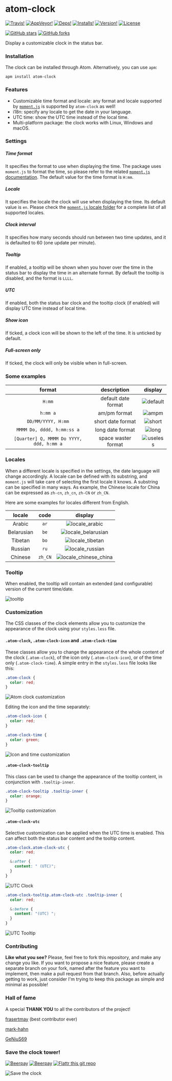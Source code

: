 # atom-clock
[![Travis!](https://img.shields.io/travis/b3by/atom-clock.svg?style=flat-square)](https://travis-ci.org/b3by/atom-clock)
[![AppVeyor!](https://img.shields.io/appveyor/ci/b3by/atom-clock.svg?style=flat-square)](https://ci.appveyor.com/project/b3by/atom-clock)
[![Deps!](https://img.shields.io/david/b3by/atom-clock.svg?style=flat-square)](https://david-dm.org/b3by/atom-clock)
[![Installs!](https://img.shields.io/apm/dm/atom-clock.svg?style=flat-square)](https://atom.io/packages/atom-clock)
[![Version!](https://img.shields.io/apm/v/atom-clock.svg?style=flat-square)](https://atom.io/packages/atom-clock)
[![License](https://img.shields.io/apm/l/atom-clock.svg?style=flat-square)](https://github.com/b3by/atom-clock/blob/master/LICENSE.md)

[![GitHub stars](https://img.shields.io/github/stars/b3by/atom-clock.svg?style=social&label=Star)](https://github.com/b3by/atom-clock)
[![GitHub forks](https://img.shields.io/github/forks/b3by/atom-clock.svg?style=social&label=Fork)](https://github.com/b3by/atom-clock)

Display a customizable clock in the status bar.

### Installation
The clock can be installed through Atom. Alternatively, you can use `apm`:

`apm install atom-clock`

### Features
* Customizable time format and locale: any format and locale supported by [`moment.js`](http://momentjs.com/) is supported by `atom-clock` as well!
* i18n: specify any locale to get the date in your language.
* UTC time: show the UTC time instead of the local time.
* Multi-platform package: the clock works with Linux, Windows and macOS.

### Settings

##### Time format
It specifies the format to use when displaying the time. The package uses `moment.js` to format the time, so please refer to the related [`moment.js` documentation](http://momentjs.com/docs/#/displaying/format/). The default value for the time format is `H:mm`.

##### Locale
It specifies the locale the clock will use when displaying the time. Its default value is `en`. Please check the [`moment.js` locale folder](https://github.com/moment/moment/tree/master/locale) for a complete list of all supported locales.

##### Clock interval
It specifies how many seconds should run between two time updates, and it is defaulted to 60 (one update per minute).

##### Tooltip
If enabled, a tooltip will be shown when you hover over the time in the status bar to display the time in an alternate format. By default the tooltip is disabled, and the format is `LLLL`.

##### UTC
If enabled, both the status bar clock and the tooltip clock (if enabled) will display UTC time instead of local time.

##### Show icon
If ticked, a clock icon will be shown to the left of the time. It is unticked by default.

##### Full-screen only
If ticked, the clock will only be visible when in full-screen.

### Some examples

|format|description|display|
|:----:|:---------:|:-----:|
|`H:mm`|default date format|![default](https://user-images.githubusercontent.com/472900/32742495-87ac0a00-c8a1-11e7-82f6-49d551bb18fe.png)|
|`h:mm a`|am/pm format|![ampm](https://user-images.githubusercontent.com/472900/32742528-9d351d58-c8a1-11e7-8495-f98d0077e0f8.png)|
|`DD/MM/YYYY, H:mm`|short date format|![short](https://user-images.githubusercontent.com/472900/32742553-afebf58e-c8a1-11e7-8b13-6538e03b41a8.png)|
|`MMMM Do, dddd, h:mm:ss a`|long date format|![long](https://user-images.githubusercontent.com/472900/32742572-bfa9efe4-c8a1-11e7-8e5f-e1b4b6d20282.png)|
|`[Quarter] Q, MMMM Do YYYY, ddd, h:mm a`|space waster format|![useless](https://user-images.githubusercontent.com/472900/32742583-cca6f9c6-c8a1-11e7-90b7-4c6ba9ea6480.png)|

### Locales
When a different locale is specified in the settings, the date language will change accordingly. A locale can be defined with its substring, and `moment.js` will take care of selecting the first locale it knows. A substring can be specified in many ways. As example, the Chinese locale for China can be expressed as `zh-cn`, `zh_cn`, `zh-CN` or `zh_CN`.

Here are some examples for locales different from English.

| locale | code | display |
|:--------:|:------:|:---------:|
|Arabic|`ar`|![locale_arabic](https://user-images.githubusercontent.com/472900/32742612-e2e2530c-c8a1-11e7-9595-caa0a2c30a60.png)|
|Belarusian|`be`|![locale_belarusian](https://user-images.githubusercontent.com/472900/32742635-f00898a2-c8a1-11e7-92e8-0ab837c743f1.png)|
|Tibetan|`bo`|![locale_tibetan](https://user-images.githubusercontent.com/472900/32742652-fc8bb8d4-c8a1-11e7-912a-54d001f5f705.png)|
|Russian|`ru`|![locale_russian](https://user-images.githubusercontent.com/472900/32742660-07fb6df4-c8a2-11e7-90f8-d6840ccd1e54.png)|
|Chinese|`zh_CN`|![locale_chinese_china](https://user-images.githubusercontent.com/472900/32742676-128a37fa-c8a2-11e7-9479-1e2d8b786111.png)|

### Tooltip
When enabled, the tooltip will contain an extended (and configurable) version of
the current time/date.

![tooltip](https://user-images.githubusercontent.com/472900/32742695-2044dbe8-c8a2-11e7-8dc1-1b5a02133211.png)

### Customization
The CSS classes of the clock elements allow you to customize the appearance of
the clock using your `styles.less` file.

#### `.atom-clock`, `.atom-clock-icon` and `.atom-clock-time`
These classes allow you to change the appearance of the whole content of the
clock (`.atom-clock`), of the icon only (`.atom-clock-icon`), or of the time
only (`.atom-clock-time`). A simple entry in the `styles.less` file looks like
this:

```scss
.atom-clock {
  color: red;
}
```

![Atom clock customization](https://user-images.githubusercontent.com/472900/32742726-36e56e9e-c8a2-11e7-977e-f7fe45cb3b88.gif)

Editing the icon and the time separately:

```scss
.atom-clock-icon {
  color: red;
}

.atom-clock-time {
  color: green;
}
```

![Icon and time customization](https://user-images.githubusercontent.com/472900/32742784-4c76377a-c8a2-11e7-8ba0-a53ff1fd4fd4.gif)

#### `.atom-clock-tooltip`
This class can be used to change the appearance of the tooltip content, in
conjunction with `.tooltip-inner`.

```scss
.atom-clock-tooltip .tooltip-inner {
  color: orange;
}
```

![Tooltip customization](https://user-images.githubusercontent.com/472900/32742810-61a27276-c8a2-11e7-99ed-d202f657c538.gif)

#### `.atom-clock-utc`
Selective customization can be applied when the UTC time is enabled. This can
affect both the status bar content and the tooltip content.

```scss
.atom-clock.atom-clock-utc {
  color: red;

  &:after {
    content: " (UTC)";
  }
}
```

![UTC Clock](https://user-images.githubusercontent.com/472900/32742843-7daea0f2-c8a2-11e7-86a1-614b0d3e147e.gif)

```scss
.atom-clock-tooltip.atom-clock-utc .tooltip-inner {
  color: red;

  &:before {
    content: "(UTC) ";
  }
}
```

![UTC Tooltip](https://user-images.githubusercontent.com/472900/32742862-90b47000-c8a2-11e7-8be4-a4464e00d1e1.gif)

### Contributing
**Like what you see?** Please, feel free to fork this repository, and make any change you like. If you
want to propose a nice feature, please create a separate branch on your fork,
named after the feature you want to implement, then make a pull request from that
branch. Also, before actually getting to work, just consider I'm trying to keep
this package as simple and minimal as possible!

### Hall of fame
A special **THANK YOU** to all the contributors of the project!

[frasertmay](https://github.com/frasertmay) (best contributor ever)

[mark-hahn](https://github.com/mark-hahn)

[GeNiuS69](https://github.com/GeNiuS69)

### Save the clock tower!
[![Beerpay](https://beerpay.io/b3by/atom-clock/badge.svg?style=flat-square)](https://beerpay.io/b3by/atom-clock)
[![Beerpay](https://beerpay.io/b3by/atom-clock/make-wish.svg?style=flat-square)](https://beerpay.io/b3by/atom-clock?focus=wish)
[![Flattr this git repo](http://api.flattr.com/button/flattr-badge-large.png)](https://flattr.com/submit/auto?user_id=b3by&url=https://github.com/b3by/atom-clock&title=atom-clock&language=&tags=github&category=software)

![Save the clock](https://user-images.githubusercontent.com/472900/32742888-a4bcfdb0-c8a2-11e7-8198-f993b5c778bc.jpg)
